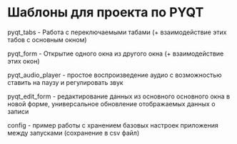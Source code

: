 # Шаблоны для проекта по PYQT

pyqt_tabs - Работа с переключаемыми табами (+ взаимодействие этих табов с основным окном)

pyqt_form - Открытие одного окна из другого окна (+ взаимодействие этих окон)

pyqt_audio_player - простое воспроизведение аудио с возможностью ставить на паузу и регулировать звук

pyqt_edit_form - редактирование данных из основного основного окна в новой форме, универсальное обновление отображаемых данных о записи

config - пример работы с хранением базовых настроек приложения между запусками (сохранение в csv файл)